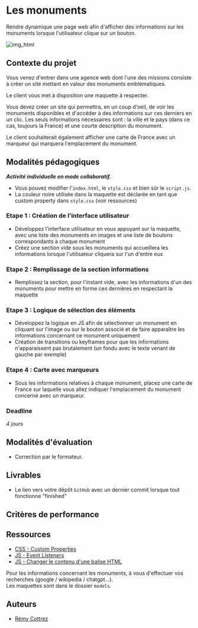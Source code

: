 # Les monuments

Rendre dynamique une page web afin d'afficher des informations sur les monuments lorsque l'utilisateur clique sur un bouton.

![img_html](./images/brief_monuments.webp)


## Contexte du projet

Vous venez d'entrer dans une agence web dont l'une des missions consiste à créer un site mettant en valeur des monuments emblématiques.

Le client vous met à disposition une maquette à respecter.

Vous devez créer un site qui permettra, en un coup d'oeil, de voir les monuments disponibles et d'accéder à des informations sur ces derniers en un clic.
Les seuls informations nécessaires sont : la ville et le pays (dans ce cas, toujours la France) et une courte description du monument.

Le client souhaiterait également afficher une carte de France avec un marqueur qui marquera l'emplacement du monument.


## Modalités pédagogiques

***Activité individuelle en mode collaboratif.***

- Vous pouvez modifier l'`index.html`, le `style.css` et bien sûr le `script.js`.
- La couleur noire utilisée dans la maquette est déclarée en tant que custom property dans `style.css` (voir ressources)

### Etape 1 : Création de l'interface utilisateur
- Développez l'interface utilisateur en vous appuyant sur la maquette, avec une liste des monuments en images et une liste de boutons correspondants à chaque monument
- Créez une section vide sous les monuments qui accueillera les informations lorsque l'utilisateur cliquera sur l'un d'entre eux

### Etape 2 : Remplissage de la section informations
- Remplissez la section, pour l'instant vide, avec les informations d'un des monuments pour mettre en forme ces dernières en respectant la maquette

### Etape 3 : Logique de sélection des éléments
- Développez la logique en JS afin de sélectionner un monument en cliquant sur l'image ou sur le bouton associé et de faire apparaître les informations concernant ce monument uniquement
- Création de transitions ou keyframes pour que les informations n'apparaissent pas brutalement (un fondu avec le texte venant de gauche par exemple)

### Etape 4 : Carte avec marqueurs
- Sous les informations relatives à chaque monument, placez une carte de France sur laquelle vous allez indiquer l'emplacement du monument concerné avec un marqueur.

### Deadline
*4 jours*


## Modalités d'évaluation

- Correction par le formateur.


## Livrables

- Le lien vers votre dépôt `GitHub` avec un dernier commit lorsque tout fonctionne "finished"


## Critères de performance


## Ressources

- [CSS - Custom Properties](https://developer.mozilla.org/fr/docs/Web/CSS/--*)
- [JS - Event Listeners](https://developer.mozilla.org/fr/docs/Web/API/EventTarget/addEventListener)
- [JS - Changer le contenu d'une balise HTML](https://developer.mozilla.org/fr/docs/Learn/JavaScript/Client-side_web_APIs/Manipulating_documents#apprentissage_actif_manipulations_basiques_du_dom)

Pour les informations concernant les monuments, à vous d'effectuer vos recherches (google / wikipedia / chatgpt...).<br>
Les maquettes sont dans le dossier `models`.

## Auteurs

* [Rémy Cottrez](https://github.com/RemyCTRZ)
